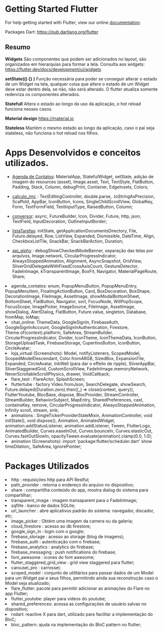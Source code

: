 # Getting Started Flutter

For help getting started with Flutter, view our online
[documentation](https://flutter.io/).

Packages Dart: https://pub.dartlang.org/flutter

## Resumo

<b>Widgets</b>
São componentes que podem ser adicionados no layout, são organizados em hierarquias para formar a tela. Consulta aos widgets: https://flutter.dev/docs/development/ui/widgets

<b>setState(() {} )</b>
Função necessária para poder se conseguir alterar o estado de um Widget na tela, qualquer coisa que altere o estado de um Widget deve estar dentro dela, se não, não será alterado. O flutter atualiza somente redenriza os componentes alterados.

<b>Statefull</b>
Altera o estado ao longo da uso da aplicação, o hot reload funciona nesses casos.

<b>Material design</b>
https://material.io

<b>Stateless</b>
Mantém o mesmo estado ao longo da aplicação, caso o pai seja stateless, não funciona o hot reload nos filhos.


# Apps Desenvolvidos e conceitos utilizados.

- [Agenda de Contatos](https://github.com/thomaserick/flutter_studies/tree/master/agenda_contatos): MaterialApp, StatefulWidget, setState, adição de imagem do resources (asset), Image.asset, Text, TextStyle, FlatButton, Padding, Stack, Column, debugPrint, Container, EdgeInsets, Colors;

- [calculo_imc](https://github.com/thomaserick/flutter_studies/tree/master/calculo_imc) : TextEditingController, double.parse, .toStringAsPrecision, Scaffold, AppBar, IconButton, Icons, SingleChildScrollView, GlobalKey<FormState>, Form, TextFormField, TextInputType, RaisedButton, Column;

- [conversor](https://github.com/thomaserick/flutter_studies/tree/master/conversor): async, FutureBuilder, Icon, Divider, Future, http, json, TextField, InputDecoration, OutlineInputBorder;

- [listaTarefas](https://github.com/thomaserick/flutter_studies/tree/master/listaTarefa): initState, getApplicationDocumentsDirectory, File, Future.delayed, Row, ListView, Expanded, Dismissible, DateTime, Align, CheckboxListTile, SnackBar, SnackBarAction, Duration;

- [api_giphy](https://github.com/thomaserick/flutter_studies/tree/master/api_giphy) : debugShowCheckedModeBanner, separação das telas por arquivos, Image.network, CircularProgressIndicator, AlwaysStoppedAnimation, Alignment, AsyncSnapshot, GridView, SliverGridDelegateWithFixedCrossAxisCount, GestureDetector, FadeInImage, kTransparentImage, BoxFit, Navigator, MaterialPageRoute, Share;

<li>agenda_contatos: enum, PopupMenuButton, PopupMenuEntry, PopupMenuItem, FloatingActionButton, Card, BoxDecoration, BoxShape, DecorationImage, FileImage, AssetImage, showModalBottomSheet, BottomSheet, FlatButton, Navigator, sort, FocusNode, WillPopScope, FocusScope, ImagePicker, ImageSource, FileImage, AssetImage, showDialog, AlertDialog, FlatButton, Future.value, singleton, Database, fromMap, toMap;

<li>chat_online: ThemeData, GoogleSignIn, FirebaseAuth, GoogleSignInAccount, GoogleSignInAuthentication, Firestore, Theme.of(context).platform, SafeArea, StreamBuilder, CircularProgressIndicator, Divider, IconTheme, IconThemeData, IconButton, StorageUploadTask, FirebaseStorage, CupertinoButton, IconButton, CircleAvatar;

<li>loja_virtual (Screenshots): Model, notifyListeners, ScopedModel, ScopedModelDescendant, Color.fromARGB, SizedBox, ExpansionTile, Expanded, CircleAvatar, InkWell (para dar o effeito de ripple), SliverAppBar, SliverStaggeredGrid, CustomScrollView, FadeInImage.memoryNetwork, NeverScrollableScrollPhysics, drawer, VoidCallback;

<li>flare_test : FlareActor, SplashScreen;

<li>fluttertube : factory Video.fromJson, SearchDelegate, showSearch, Future.delayed(Duration.zero).then((_) => close(context, query)), FlutterYoutube, BlocBase, dispose, BlocProvider, StreamController, StreamBuilder, BehaviorSubject, MapEntry, SharedPreferences, cast, containsKey, remove, CircularProgressIndicator, AlwaysStoppedAnimation, Infinity scroll, stream, sink;

<li>animations : SingleTickerProviderStateMixin, AnimationController, void initState(), void dispose(), Animation, AnimatedWidget, animation.addStatusListener, animation.addListener, Tween, FlutterLogo, AnimatedBuilder, Curves.easeInOut, Curves.bounceIn, Curves.elasticOut, Curves.fastOutSlowIn, opacityTween.evaluate(animation).clamp(0.0, 1.0);

<li>animation (Screenshots): import 'package:flutter/scheduler.dart' show timeDilation;, SafeArea, IgnorePointer;

# Packages Utilizados
<li>http : requisições http para API Restful;

<li>path_provider : retorna o endereço do arquivo no dispositivo;

<li>share : compartilha conteúdo do app, mostra dialog do sistema para compartilhar;

<li>transparent_image : imagem transaparent para o FadeInImage;

<li>sqflite : banco de dados SQLite;

<li>url_launcher : abre aplicativos padrão do sistema: navegador, discador, etc;

<li>image_picker : Obtém uma imagem da camera ou da galeria;

<li>cloud_firestore : acesso ao db firestore;

<li>google_sign_in : login com o google;

<li>firebase_storage : acesso ao storage (blog de imagens);

<li>firebase_auth : autenticação com o firebase;

<li>firebase_analytics : analytics do firebase;

<li>firebase_messaging : push notifications do firebase;

<li>font_awesome : icones do font awesome;

<li>flutter_staggered_grid_view : grid view staggered para flutter;

<li>carousel_pro : carrossel;

<li>scoped_model : conjunto de utilitários para passar dados de um Model para um Widget pai e seus filhos, permitindo ainda sua reconstrução caso o Model seja atualizado;

<li>flare_flutter: pacote para permitir adicionar as animações do Flare no app Flutter;

<li>flutter_youtube: player para videos do youtube;

<li>shared_preferences: acessa as configurações de usuário salvas no dispositivo;

<li>rxdart: reactive X para dart, utilizado para facilitar a implementação do BloC;

<li>bloc_pattern: ajuda na implementação do BloC pattern no flutter;
